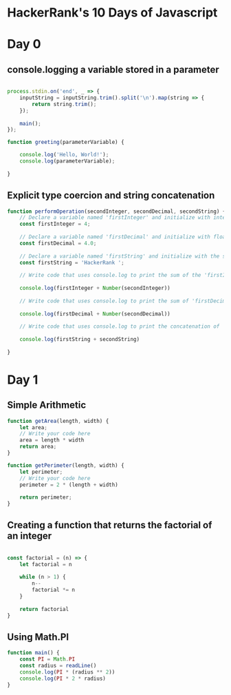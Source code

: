 # HackerRank's 10 Days of Javascript

# Day 0

## console.logging a variable stored in a parameter

``` javascript

process.stdin.on('end', _ => {
    inputString = inputString.trim().split('\n').map(string => {
        return string.trim();
    });
    
    main();    
});

function greeting(parameterVariable) {

    console.log('Hello, World!');
    console.log(parameterVariable);
    
}

```


## Explicit type coercion and string concatenation

``` javascript
function performOperation(secondInteger, secondDecimal, secondString) {
    // Declare a variable named 'firstInteger' and initialize with integer value 4.
    const firstInteger = 4;
    
    // Declare a variable named 'firstDecimal' and initialize with floating-point value 4.0.
    const firstDecimal = 4.0;
    
    // Declare a variable named 'firstString' and initialize with the string "HackerRank".
    const firstString = 'HackerRank ';
    
    // Write code that uses console.log to print the sum of the 'firstInteger' and 'secondInteger' (converted to a Number        type) on a new line.
    
    console.log(firstInteger + Number(secondInteger))
    
    // Write code that uses console.log to print the sum of 'firstDecimal' and 'secondDecimal' (converted to a Number            type) on a new line.
    
    console.log(firstDecimal + Number(secondDecimal))
    
    // Write code that uses console.log to print the concatenation of 'firstString' and 'secondString' on a new line. The        variable 'firstString' must be printed first.
    
    console.log(firstString + secondString)
    
}
```


# Day 1

## Simple Arithmetic

```javascript
function getArea(length, width) {
    let area;
    // Write your code here
    area = length * width
    return area;
}

function getPerimeter(length, width) {
    let perimeter;
    // Write your code here
    perimeter = 2 * (length + width)
    
    return perimeter;
}
```

## Creating a function that returns the factorial of an integer

``` javascript

const factorial = (n) => {
    let factorial = n
    
    while (n > 1) {
        n--
        factorial *= n
    }
    
    return factorial
}

```

## Using Math.PI

``` javascript
function main() {
    const PI = Math.PI
    const radius = readLine()
    console.log(PI * (radius ** 2))
    console.log(PI * 2 * radius)
}
```